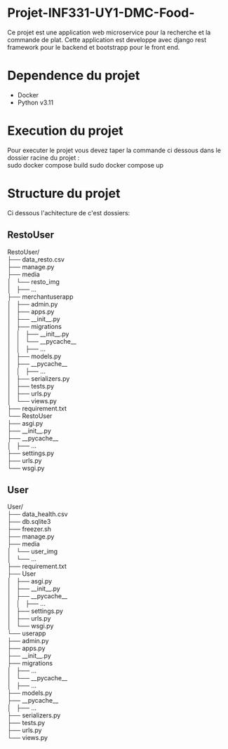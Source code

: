 # Projet-INF331-UY1-DMC-Food-
Ce projet est une application web microservice pour la recherche et la commande de plat.
Cette application est developpe avec django rest framework pour le backend et bootstrapp pour le front end. 

# Dependence du projet
- Docker </br>
- Python v3.11 </br>

# Execution du projet 
Pour executer le projet vous devez taper la commande ci dessous dans le dossier racine du projet :</br>
sudo docker compose build
sudo docker compose up


# Structure du projet
Ci dessous l'achitecture de c'est dossiers: 
<h2>RestoUser</h2>
RestoUser/</br>
├── data_resto.csv</br>
├── manage.py</br>
├── media</br>
│   └── resto_img</br>
│       ├── ...</br>
├── merchantuserapp</br>
│   ├── admin.py</br>
│   ├── apps.py</br>
│   ├── __init__.py</br>
│   ├── migrations</br>
│   │   ├── __init__.py</br>
│   │   └── __pycache__</br>
│   │       ├── ...</br>
│   ├── models.py</br>
│   ├── __pycache__</br>
│   │   ├── ...</br>
│   ├── serializers.py</br>
│   ├── tests.py</br>
│   ├── urls.py</br>
│   └── views.py</br>
├── requirement.txt</br>
└── RestoUser</br>
    ├── asgi.py</br>
    ├── __init__.py</br>
    ├── __pycache__</br>
    │   ├── ...</br>
    ├── settings.py</br>
    ├── urls.py</br>
    └── wsgi.py</br>

<h2>User</h2>
User/</br>
├── data_health.csv</br>
├── db.sqlite3</br>
├── freezer.sh</br>
├── manage.py</br>
├── media</br>
│   └── user_img</br>
│       └── ...</br>
├── requirement.txt</br>
├── User</br>
│   ├── asgi.py</br>
│   ├── __init__.py</br>
│   ├── __pycache__</br>
│   │   ├── ...</br>
│   ├── settings.py</br>
│   ├── urls.py</br>
│   └── wsgi.py</br>
└── userapp</br>
    ├── admin.py</br>
    ├── apps.py</br>
    ├── __init__.py</br>
    ├── migrations</br>
    │   ├── ...</br>
    │   └── __pycache__</br>
    │       ├── ...</br>
    ├── models.py</br>
    ├── __pycache__</br>
    │   ├── ...</br>
    ├── serializers.py</br>
    ├── tests.py</br>
    ├── urls.py</br>
    └── views.py</br>
